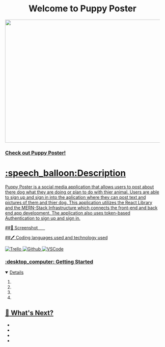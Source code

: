 <div id="header" align="center">
<h1>Welcome to Puppy Poster</h1>
<img src="https://image-ie.s3.eu-west-1.amazonaws.com/uploads/2020/08/27135057/Dog-memes.jpg" width="800" height="400">
</div>
<h3><a href="https://github.com/SeksiBoiDom/puppy-poster">Check out Puppy Poster!</h3>
<h1>:speech_balloon:Description</h1>
<p>Puppy Poster is a social media application that allows users to post about there dog what they are doing or plan to do with thier animal. Users are able to sign up and sign in into the aplication where they can post text and pictures of them and thier dog.
 This application utilizes the React Library and the MERN-Stack Infrastructure which connects the front-end and back end app development. The application also uses token-based Authentication to sign up and sign in.
</p>

##:camera_flash: Screenshot
<img src="">
<img src="">
<img src="">
<img src="">
<img src="">
<img src="">


##:pen: Coding languages used and technology used

![Trello](https://img.shields.io/badge/-Trello-05122A?style=flat&logo=trello)
![Github](https://img.shields.io/badge/-GitHub-05122A?style=flat&logo=github)
![VSCode](https://img.shields.io/badge/-VS_Code-05122A?style=flat&logo=visualstudio)

<h3> :desktop_computer: Getting Started</h3>
<details open>
<ol>
<li></li>
<li> </li>
<li></li>
<li></li>
</ol>
</details>

## :notebook: What's Next?
<ul>
<li></li>
<li></li>
<li></li>
<li></li>
</ul>